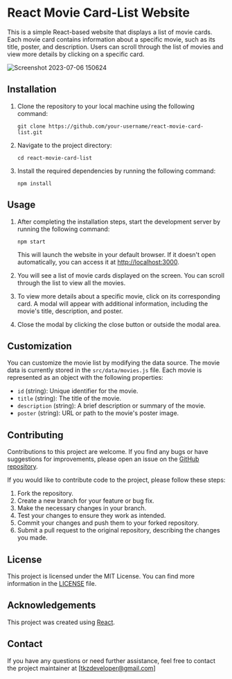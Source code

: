 
# React Movie Card-List  Website

This is a simple React-based website that displays a list of movie cards. Each movie card contains information about a specific movie, such as its title, poster, and description. Users can scroll through the list of movies and view more details by clicking on a specific card.

![Screenshot 2023-07-06 150624](https://github.com/Tkz-Hx/REACT-MOVIE-LIST-WEB/assets/134191208/11772709-8399-4df6-8a48-3c213d033feb)



## Installation

1. Clone the repository to your local machine using the following command:

   ```
   git clone https://github.com/your-username/react-movie-card-list.git
   ```

2. Navigate to the project directory:

   ```
   cd react-movie-card-list
   ```

3. Install the required dependencies by running the following command:

   ```
   npm install
   ```

## Usage

1. After completing the installation steps, start the development server by running the following command:

   ```
   npm start
   ```

   This will launch the website in your default browser. If it doesn't open automatically, you can access it at [http://localhost:3000](http://localhost:3000).

2. You will see a list of movie cards displayed on the screen. You can scroll through the list to view all the movies.

3. To view more details about a specific movie, click on its corresponding card. A modal will appear with additional information, including the movie's title, description, and poster.

4. Close the modal by clicking the close button or outside the modal area.

## Customization

You can customize the movie list by modifying the data source. The movie data is currently stored in the `src/data/movies.js` file. Each movie is represented as an object with the following properties:

- `id` (string): Unique identifier for the movie.
- `title` (string): The title of the movie.
- `description` (string): A brief description or summary of the movie.
- `poster` (string): URL or path to the movie's poster image.

## Contributing

Contributions to this project are welcome. If you find any bugs or have suggestions for improvements, please open an issue on the [GitHub repository](https://github.com/your-username/react-movie-card-list/issues).

If you would like to contribute code to the project, please follow these steps:

1. Fork the repository.
2. Create a new branch for your feature or bug fix.
3. Make the necessary changes in your branch.
4. Test your changes to ensure they work as intended.
5. Commit your changes and push them to your forked repository.
6. Submit a pull request to the original repository, describing the changes you made.

## License

This project is licensed under the MIT License. You can find more information in the [LICENSE](LICENSE) file.

## Acknowledgements

This project was created using [React](https://reactjs.org/).

## Contact

If you have any questions or need further assistance, feel free to contact the project maintainer at [tkzdeveloper@gmail.com]
